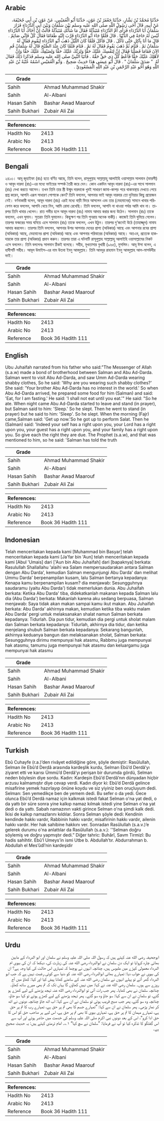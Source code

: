 ## Arabic


<div dir="rtl" lang="ar" style={{fontSize:'larger',backgroundColor:'#f8f9fa',padding:20}}>
حَدَّثَنَا مُحَمَّدُ بْنُ بَشَّارٍ، حَدَّثَنَا جَعْفَرُ بْنُ عَوْنٍ، حَدَّثَنَا أَبُو الْعُمَيْسِ، عَنْ عَوْنِ بْنِ أَبِي جُحَيْفَةَ، عَنْ أَبِيهِ، قَالَ آخَى رَسُولُ اللَّهِ صلى الله عليه وسلم بَيْنَ سَلْمَانَ وَبَيْنَ أَبِي الدَّرْدَاءِ فَزَارَ سَلْمَانُ أَبَا الدَّرْدَاءِ فَرَأَى أُمَّ الدَّرْدَاءِ مُتَبَذِّلَةً فَقَالَ مَا شَأْنُكِ مُتَبَذِّلَةً قَالَتْ إِنَّ أَخَاكَ أَبَا الدَّرْدَاءِ لَيْسَ لَهُ حَاجَةٌ فِي الدُّنْيَا ‏.‏ قَالَ فَلَمَّا جَاءَ أَبُو الدَّرْدَاءِ قَرَّبَ إِلَيْهِ طَعَامًا فَقَالَ كُلْ فَإِنِّي صَائِمٌ ‏.‏ قَالَ مَا أَنَا بِآكِلٍ حَتَّى تَأْكُلَ ‏.‏ قَالَ فَأَكَلَ فَلَمَّا كَانَ اللَّيْلُ ذَهَبَ أَبُو الدَّرْدَاءِ لِيَقُومَ فَقَالَ لَهُ سَلْمَانُ نَمْ ‏.‏ فَنَامَ ثُمَّ ذَهَبَ يَقُومُ فَقَالَ لَهُ نَمْ ‏.‏ فَنَامَ فَلَمَّا كَانَ عِنْدَ الصُّبْحِ قَالَ لَهُ سَلْمَانُ قُمِ الآنَ فَقَامَا فَصَلَّيَا فَقَالَ إِنَّ لِنَفْسِكَ عَلَيْكَ حَقًّا وَلِرَبِّكَ عَلَيْكَ حَقًّا وَلِضَيْفِكَ عَلَيْكَ حَقًّا وَإِنَّ لأَهْلِكَ عَلَيْكَ حَقًّا فَأَعْطِ كُلَّ ذِي حَقٍّ حَقَّهُ ‏.‏ فَأَتَيَا النَّبِيَّ صلى الله عليه وسلم فَذَكَرَا ذَلِكَ فَقَالَ لَهُ ‏ "‏ صَدَقَ سَلْمَانُ ‏"‏ ‏.‏ قَالَ أَبُو عِيسَى هَذَا حَدِيثٌ صَحِيحٌ ‏.‏ وَأَبُو الْعُمَيْسِ اسْمُهُ عُتْبَةُ بْنُ عَبْدِ اللَّهِ وَهُوَ أَخُو عَبْدِ الرَّحْمَنِ بْنِ عَبْدِ اللَّهِ الْمَسْعُودِيِّ ‏.‏
</div>
<div style={{backgroundColor:'#f8f9fa',padding:20, marginBottom: 10}}><table> <thead> <tr> <th>Grade</th> <th></th> </tr> </thead> <tbody> <tr><td>Sahih</td><td>Ahmad Muhammad Shakir</td></tr><tr><td>Sahih</td><td>Al-Albani</td></tr><tr><td>Hasan Sahih</td><td>Bashar Awad Maarouf</td></tr><tr><td>Sahih Bukhari</td><td>Zubair Ali Zai</td></tr></tbody></table><table> <thead> <tr> <th>References:</th> <th></th> </tr> </thead> <tbody><tr><td>Hadith No</td><td>2413</td></tr><tr><td>Arabic No</td><td>2413</td></tr><tr><td>Reference</td><td>Book 36 Hadith 111</td></tr></tbody></table></div>

## Bengali


<div dir="ltr" lang="bn" style={{fontSize:'larger',backgroundColor:'#f8f9fa',padding:20}}>
২৪১৩। আবূ জুহাইফা (রাঃ) হতে বর্ণিত আছে, তিনি বলেন, রাসূলুল্লাহ সাল্লাল্লাহু আলাইহি ওয়াসাল্লাম সালমান (ফারসী) ও আবূদ দারদা (রাঃ)-এর মধ্যে ভাইয়ের সম্পর্ক তৈরী করে দেন। কোন একদিন আবূদ দারদা (রাঃ)-এর সাথে সালমান (রাঃ) দেখা করতে আসেন। তখন তিনি তার স্ত্রী উন্মুদ দারদাকে খুবই সাধারণ জামা-কাপড় পরে থাকাবস্থায় দেখতে পেয়ে প্রশ্ন করেন, আপনি এরূপ সাধারণ পোশাকে কেন? তিনি বললেন, আপনার ভাই আবূদ দারদার তো দুনিয়ার কিছু প্রয়োজন নেই। বর্ণনাকারী বলেন, আবূদ দারদা (রাঃ) এরই মধ্যে বাড়ী ফিরে আসলেন এবং তার (মেহমানের) সামনে খাবার পরিবেশন করে বললেন, আপনি খেয়ে নিন, আমি রোযা রেখেছি। তিনি বললেন, আপনি না খাওয়া পর্যন্ত আমি খাব না। তারপর তিনি খাবার খেলেন। রাত গভীর হলে আবূদ দারদা (রাঃ) নামায আদায় করার জন্য উঠেন। সালমান (রাঃ) তাকে বললেন, এখন ঘুমান। সুতরাং তিনি ঘুমালেন। কিছুক্ষণ পর তিনি পুনরায় অনেক বাকী)। কাজেই তিনি ঘুমিয়ে গেলেন। তারপর ফজরের সময় ঘনিয়ে এলে সালমান (রাঃ) তাকে বললেন, এখন উঠুন। তারপর দু'জনেই উঠে (তাহাজ্জুদ) নামায আদায় করলেন। তারপর তিনি বললেন, আপনার উপর আপনার দেহের প্রাপ্য (অধিকার) আছে এবং আপনার রবের প্রাপ্য (অধিকার) আছে, মেহমানের প্রাপ্য (অধিকার) আছে এবং আপনার পরিবারের (অধিকার) আছে। অতএব, প্রত্যেক হাকদারকে তার প্রাপ্য (অধিকার) প্রদান করুন। তারপর তারা এ ঘটনাটি রাসূলুল্লাহ সাল্লাল্লাহু আলাইহি ওয়াসাল্লামের নিকট এসে বললেন। তিনি বললেনঃ সালমান ঠিকই বলেছে। সহীহ, মুখতাসার বুখারী (৯৬৫), মুসলিম। আবূ ঈসা বলেন, এ হাদীসটি সহীহ। আবূল উমাইস-এর নাম উতবা ইবনু আবদুল্লাহ। তিনি আবদুর রাহমান ইবনু আবদুল্লাহ আল-মাসউদীর ভাই।
</div>
<div style={{backgroundColor:'#f8f9fa',padding:20, marginBottom: 10}}><table> <thead> <tr> <th>Grade</th> <th></th> </tr> </thead> <tbody> <tr><td>Sahih</td><td>Ahmad Muhammad Shakir</td></tr><tr><td>Sahih</td><td>Al-Albani</td></tr><tr><td>Hasan Sahih</td><td>Bashar Awad Maarouf</td></tr><tr><td>Sahih Bukhari</td><td>Zubair Ali Zai</td></tr></tbody></table><table> <thead> <tr> <th>References:</th> <th></th> </tr> </thead> <tbody><tr><td>Hadith No</td><td>2413</td></tr><tr><td>Arabic No</td><td>2413</td></tr><tr><td>Reference</td><td>Book 36 Hadith 111</td></tr></tbody></table></div>

## English


<div dir="ltr" lang="en" style={{fontSize:'larger',backgroundColor:'#f8f9fa',padding:20}}>
Ubu Juhaifah narrated from his father who said:"The Messenger of Allah (s.a.w) made a bond of brotherhood between Salman and Abu Ad-Darda. Salman went to visit Abu Ad-Darda, and saw Umm Ad-Darda wearing shabby clothes, So he said: 'Why are you wearing such shabby clothes?' She said: 'Your brother Abu Ad-Darda has no interest in the world.' So when Abu Ad-Darda arrived, he prepared some food for him (Salman) and said: 'Eat, for I am fasting.' He said: 'I shall not eat until you eat.'" He said: "So he ate. When night came Abu Ad-Darda started to leave and stand (in prayer), but Salman said to him: 'Sleep.' So he slept. Then he went to stand (in prayer) but he said to him: 'Sleep'. So he slept. When the morning (Fajr) came,Salman said: 'Get up now.'So he got up to perform Salat. Then he (Salman) said: 'Indeed your self has a right upon you, your Lord has a right upon you, your guest has a right upon you, and your family has a right upon you. So give each the right they are due. The Prophet (s.a.w), and that was mentioned to him, so he said: 'Salman has told the truth
</div>
<div style={{backgroundColor:'#f8f9fa',padding:20, marginBottom: 10}}><table> <thead> <tr> <th>Grade</th> <th></th> </tr> </thead> <tbody> <tr><td>Sahih</td><td>Ahmad Muhammad Shakir</td></tr><tr><td>Sahih</td><td>Al-Albani</td></tr><tr><td>Hasan Sahih</td><td>Bashar Awad Maarouf</td></tr><tr><td>Sahih Bukhari</td><td>Zubair Ali Zai</td></tr></tbody></table><table> <thead> <tr> <th>References:</th> <th></th> </tr> </thead> <tbody><tr><td>Hadith No</td><td>2413</td></tr><tr><td>Arabic No</td><td>2413</td></tr><tr><td>Reference</td><td>Book 36 Hadith 111</td></tr></tbody></table></div>

## Indonesian


<div dir="ltr" lang="id" style={{fontSize:'larger',backgroundColor:'#f8f9fa',padding:20}}>
Telah menceritakan kepada kami [Muhammad bin Basyar] telah menceritakan kepada kami [Ja'far bin 'Aun] telah menceritakan kepada kami [Abul 'Umais] dari ['Aun bin Abu Juhaifah] dari [bapaknya] berkata: Rasulullah Shallallahu 'alaihi wa Salam mempersaudarakan antara Salman dengan Abu Darda', kemudian Salman mengunjungi Abu Darda' dan melihat Ummu Darda' berpenampilan kusam, lalu Salman bertanya kepadanya: Kenapa kamu berpenampilan kusam? dia menjawab: Sesungguhnya saudaramu (yaitu Abu Darda') tidak memerlukan dunia. Abu Juhaifah berkata: Ketika Abu Darda' tiba, didekatkanlah makanan kepada Salman lalu dia (Abu Darda') berkata: Makanlah karena aku sedang berpuasa, Salman menjawab: Saya tidak akan makan sampai kamu ikut makan. Abu Juhaifah berkata: Abu Darda' akhirnya makan, kemudian ketika tiba waktu malam Abu Darda' pergi untuk melaksanakan shalat namun Salman berkata kepadanya: Tidurlah. Dia pun tidur, kemudian dia pergi untuk sholat malam dan Salman berkata kepadanya: Tidurlah, akhirnya dia tidur, dan ketika menjelang shubuh Salman berkata kepadanya: Sekarang bangunlah, akhirnya keduanya bangun dan melaksanakan sholat, Salman berkata: Sesungguhnya dirimu mempunyai hak atasmu, Rabbmu juga mempunyai hak atasmu, tamumu juga mempunyai hak atasmu dan keluargamu juga mempunyai hak atasmu
</div>
<div style={{backgroundColor:'#f8f9fa',padding:20, marginBottom: 10}}><table> <thead> <tr> <th>Grade</th> <th></th> </tr> </thead> <tbody> <tr><td>Sahih</td><td>Ahmad Muhammad Shakir</td></tr><tr><td>Sahih</td><td>Al-Albani</td></tr><tr><td>Hasan Sahih</td><td>Bashar Awad Maarouf</td></tr><tr><td>Sahih Bukhari</td><td>Zubair Ali Zai</td></tr></tbody></table><table> <thead> <tr> <th>References:</th> <th></th> </tr> </thead> <tbody><tr><td>Hadith No</td><td>2413</td></tr><tr><td>Arabic No</td><td>2413</td></tr><tr><td>Reference</td><td>Book 36 Hadith 111</td></tr></tbody></table></div>

## Turkish


<div dir="ltr" lang="tr" style={{fontSize:'larger',backgroundColor:'#f8f9fa',padding:20}}>
Ebû Cuhayfe (r.a.)’den rivâyet edildiğine göre, şöyle demiştir: Rasûlullah, Selman ile Ebû’d Derdâ arasında kardeşlik kurdu, Selman Ebû’d Derdâ’yı ziyaret etti ve karısı Ümmü’d Derdâ’yı perişan bir durumda gördü, Selman neden böylesin diye sordu. Kadın: Kardeşin Ebû’d Derdâ’nın dünyadan hiçbir arzusu kalmamıştır diye cevap verdi. Kadın diyor ki: Ebû’d Derdâ gelince misafirine yemek hazırlayıp önüne koydu ve siz yiyiniz ben oruçluyum dedi. Selman: Sen yemedikçe ben de yemem dedi. Bu sefer o da yedi. Gece olunca Ebû’d Derdâ namaz için kalkmak istedi fakat Selman o'na yat dedi, o da yattı bir süre sonra yine kalkıp namaz kılmak istedi yine Selman o'na yat dedi o da yattı. Sabah namazının vakti girince Selman o'na şimdi kalk dedi. İkisi de kalkıp namazlarını kıldılar. Sonra Selman şöyle dedi: Kendinin kendinde hakkı vardır, Rabbinin hakkı vardır, misafirinin hakkı vardır, ailenin hakkı vardır. Her hak sahibine hakkını ver. Sonradan Rasûlullah (s.a.v.)’e gelerek durumu o'na anlattılar da Rasûlullah (s.a.v.): ''Selman doğru söylemiş ve doğru yapmıştır dedi.” Diğer tahric: Buhârî, Savm Tirmizî: Bu hadis sahihtir. Ebû’l Umeys’in ismi Utbe b. Abdullah’tır. Abdurrahman b. Abdullah el Mes’ûdî’nin kardeşidir
</div>
<div style={{backgroundColor:'#f8f9fa',padding:20, marginBottom: 10}}><table> <thead> <tr> <th>Grade</th> <th></th> </tr> </thead> <tbody> <tr><td>Sahih</td><td>Ahmad Muhammad Shakir</td></tr><tr><td>Sahih</td><td>Al-Albani</td></tr><tr><td>Hasan Sahih</td><td>Bashar Awad Maarouf</td></tr><tr><td>Sahih Bukhari</td><td>Zubair Ali Zai</td></tr></tbody></table><table> <thead> <tr> <th>References:</th> <th></th> </tr> </thead> <tbody><tr><td>Hadith No</td><td>2413</td></tr><tr><td>Arabic No</td><td>2413</td></tr><tr><td>Reference</td><td>Book 36 Hadith 111</td></tr></tbody></table></div>

## Urdu


<div dir="rtl" lang="ur" style={{fontSize:'larger',backgroundColor:'#f8f9fa',padding:20}}>
ابوجحیفہ رضی الله عنہ کہتے ہیں کہ رسول اللہ صلی اللہ علیہ وسلم نے سلمان اور ابو الدرداء کے مابین بھائی چارہ کروایا تو ایک دن سلمان نے ابوالدرداء رضی الله عنہ کی زیارت کی، دیکھا کہ ان کی بیوی ام الدرداء معمولی کپڑے میں ملبوس ہیں، چنانچہ انہوں نے پوچھا کہ تمہاری اس حالت کی کیا وجہ ہے؟ ان کی بیوی نے جواب دیا: تمہارے بھائی ابوالدرداء رضی الله عنہ کو دنیا سے کوئی رغبت نہیں ہے کہ جب ابو الدرداء گھر آئے تو پہلے انہوں نے سلمان رضی الله عنہ کے سامنے کھانا پیش کیا اور کہا: کھاؤ میں آج روزے سے ہوں۔ سلمان رضی الله عنہ نے کہا: میں نہیں کھاؤں گا یہاں تک کہ تم بھی میرے ساتھ کھاؤ۔ چنانچہ سلمان نے بھی کھایا۔ پھر جب رات آئی تو ابوالدرداء رضی الله عنہ تہجد پڑھنے کے لیے کھڑے ہو گئے، تو سلمان نے ان سے کہا: سو جاؤ وہ سو گئے۔ پھر تہجد پڑھنے کے لیے کھڑے ہوئے تو کہا سو جاؤ، چنانچہ وہ سو گئے، پھر جب صبح قریب ہوئی تو سلمان نے ان سے کہا: اب اٹھ جاؤ چنانچہ دونوں نے اٹھ کر نماز پڑھی۔ پھر سلمان نے ان سے کہا: ”تمہارے جسم کا بھی تم پر حق ہے، تمہارے رب کا تم پر حق ہے، تمہارے مہمان کا تم پر حق ہے، تمہاری بیوی کا بھی تم پر حق ہے، اس لیے ہر صاحب حق کو اس کا حق ادا کرو“، اس کے بعد دونوں نبی اکرم صلی اللہ علیہ وسلم کی خدمت میں حاضر ہوئے اور آپ سے اس گفتگو کا تذکرہ کیا تو آپ نے فرمایا: ”سلمان نے سچ کہا“ ۱؎۔ امام ترمذی کہتے ہیں: یہ حدیث صحیح ہے۔
</div>
<div style={{backgroundColor:'#f8f9fa',padding:20, marginBottom: 10}}><table> <thead> <tr> <th>Grade</th> <th></th> </tr> </thead> <tbody> <tr><td>Sahih</td><td>Ahmad Muhammad Shakir</td></tr><tr><td>Sahih</td><td>Al-Albani</td></tr><tr><td>Hasan Sahih</td><td>Bashar Awad Maarouf</td></tr><tr><td>Sahih Bukhari</td><td>Zubair Ali Zai</td></tr></tbody></table><table> <thead> <tr> <th>References:</th> <th></th> </tr> </thead> <tbody><tr><td>Hadith No</td><td>2413</td></tr><tr><td>Arabic No</td><td>2413</td></tr><tr><td>Reference</td><td>Book 36 Hadith 111</td></tr></tbody></table></div>